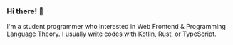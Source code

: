 ### Hi there! :wave:

I'm a student programmer who interested in Web Frontend & Programming Language Theory.
I usually write codes with Kotlin, Rust, or TypeScript.
